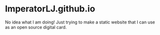 # ImperatorLJ.github.io
No idea what I am doing! Just trying to make a static website that I can use as an open source digital card.
